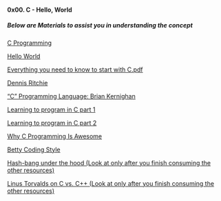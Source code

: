 #### 0x00. C - Hello, World

##### Below are Materials to assist you in understanding the concept

[C Programming](https://intranet.alxswe.com/concepts/26 "C Programming")

[Hello World](https://www.youtube.com/watch?v=co0b0xLEuRM&feature=youtu.be "Hello World")

[Everything you need to know to start with C.pdf](https://intranet.alxswe.com/rltoken/P01aLj9BDfDUOv-y9x82Yw "Everything you need to know to start with C.pdf")

[Dennis Ritchie](https://intranet.alxswe.com/rltoken/YWFrRob_-Yo-_NQikMLI-g "Dennis Ritchie")

[“C” Programming Language: Brian Kernighan](https://intranet.alxswe.com/rltoken/W4oygfMgAp5Hyc7o6QuSYQ "“C” Programming Language: Brian Kernighan")

[Learning to program in C part 1](https://intranet.alxswe.com/rltoken/aE_pZLbexuLroHA0FmjLbw "Learning to program in C part 1")

[Learning to program in C part 2](https://intranet.alxswe.com/rltoken/3a5y1N-0FlTaPbKRxlRLlQ "Learning to program in C part 2")

[Why C Programming Is Awesome](https://intranet.alxswe.com/rltoken/WYdE1novaWa0yt5fzGvLBw "Why C Programming Is Awesome")

[Betty Coding Style](https://intranet.alxswe.com/rltoken/Iu2Vb1CbDPMHuDJG1iILKA "Betty Coding Style")

[Hash-bang under the hood (Look at only after you finish consuming the other resources)](https://intranet.alxswe.com/rltoken/zwv5CHLybXN6KFmsjbu_tg "Hash-bang under the hood (Look at only after you finish consuming the other resources)")

[Linus Torvalds on C vs. C++ (Look at only after you finish consuming the other resources)](https://intranet.alxswe.com/rltoken/JrokM8Pk6bd9wPqQvEfSAA "Linus Torvalds on C vs. C++ (Look at only after you finish consuming the other resources)")

